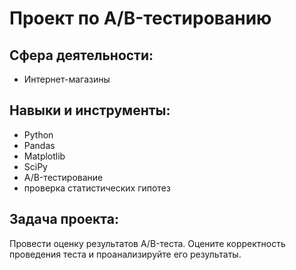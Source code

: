 # Проект по А/B-тестированию
## Сфера деятельности:
- Интернет-магазины
## Навыки и инструменты:
- Python
- Pandas
- Matplotlib
- SciPy
- A/B-тестирование
- проверка статистических гипотез
## Задача проекта:
Провести оценку результатов A/B-теста. Оцените корректность проведения теста и проанализируйте его результаты.
